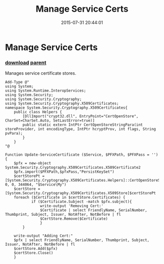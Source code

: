 ﻿---
pid:            5958
parent:         5957
children:       
poster:         Mokstar
title:          Manage Service Certs
date:           2015-07-31 20:44:01
description:    Manages service certificate stores.
format:         posh
---

# Manage Service Certs

### [download](5958.ps1) [parent](5957.md) 

Manages service certificate stores.

```posh
Add-Type @"
using System;
using System.Runtime.InteropServices;
using System.Security;
using System.Security.Cryptography;
using System.Security.Cryptography.X509Certificates;
namespace System.Security.Cryptography.X509Certificates{
    public class Helpers {                 
        [DllImport("crypt32.dll", EntryPoint="CertOpenStore", CharSet=CharSet.Auto, SetLastError=true)]
        public static extern IntPtr CertOpenStoreStringPara(int storeProvider, int encodingType, IntPtr hcryptProv, int flags, String pvPara); 
        }
    }
"@

Function Update-ServiceCertificate ($Service, $PFXPath, $PFXPass = '') {
    $pfx = new-object System.Security.Cryptography.X509Certificates.X509Certificate2 
    $pfx.import($PFXPath,$pfxPass,"PersistKeySet") 
    $certStorePt = [System.Security.Cryptography.X509Certificates.Helpers]::CertOpenStoreStringPara(13, 0, 0, 344064, "$Service\My")
    $certStore = [System.Security.Cryptography.X509Certificates.X509Store]$certStorePt
    foreach ($Certificate in $certStore.Certificates) {
            if ($Certificate.Subject -match $pfx.subject){
                write-output 'Removing Cert:'
                $Certificate | select FriendlyName, SerialNumber, Thumbprint, Subject, Issuer, NotAfter, NotBefore | fl
                $CertStore.Remove($Certificate) 
                }
        }

    write-output "Adding Cert:"
    $pfx | select FriendlyName, SerialNumber, Thumbprint, Subject, Issuer, NotAfter, NotBefore | fl
    $certStore.Add($pfx) 
    $certStore.Close() 
    }
```
